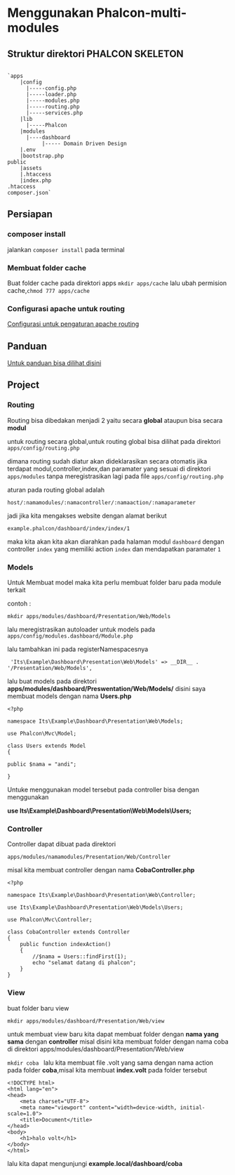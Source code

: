 # Menggunakan Phalcon-multi-modules
## Struktur direktori PHALCON SKELETON

```

`apps
    |config
      |-----config.php
      |-----loader.php
      |-----modules.php
      |-----routing.php
      |-----services.php
    |lib
      |-----Phalcon
    |modules
      |----dashboard
           |----- Domain Driven Design
    |.env
    |bootstrap.php
public
    |assets
    |.htaccess
    |index.php
.htaccess
composer.json`

```

## Persiapan

### composer install
jalankan ```composer install``` pada terminal
### Membuat folder cache
Buat folder cache pada direktori apps
``` mkdir apps/cache ```
lalu ubah permision cache,```chmod 777 apps/cache```

### Configurasi apache untuk routing 
<a href="https://medium.com/@sendyivenyulian/cara-mengatasi-error-the-requested-url-was-not-found-apache2-di-linux-981a1b5b2e07">Configurasi untuk pengaturan apache routing</a>

## Panduan 
<a href="https://docs.google.com/document/d/1d7ENZ73SQklmw-sPChPGrMIjGeM-3qLXCtvXpPfXTS8/edit">Untuk panduan bisa dilihat disini</a>
## Project
### Routing
Routing bisa dibedakan menjadi 2 yaitu secara **global** ataupun bisa secara **modul**

untuk routing secara global,untuk routing global bisa dilihat pada direktori
```apps/config/routing.php```

dimana routing sudah diatur akan dideklarasikan secara otomatis jika terdapat modul,controller,index,dan paramater yang sesuai di direktori ```apps/modules``` tanpa meregistrasikan lagi pada file ```apps/config/routing.php```

aturan pada routing global adalah 

```host/:namamodules/:namacontroller/:namaaction/:namaparameter```

jadi jika kita mengakses website dengan alamat berikut

```example.phalcon/dashboard/index/index/1```

maka kita akan kita akan diarahkan pada halaman modul ```dashboard``` dengan controller ```index``` yang memiliki action ```index``` dan mendapatkan paramater ```1```



### Models
Untuk Membuat model maka kita perlu membuat folder baru pada module terkait

contoh :

```mkdir apps/modules/dashboard/Presentation/Web/Models```

lalu meregistrasikan autoloader untuk models pada ```apps/config/modules.dashboard/Module.php```

lalu tambahkan ini pada registerNamespacesnya

``` 'Its\Example\Dashboard\Presentation\Web\Models' => __DIR__ . '/Presentation/Web/Models',```

lalu buat models pada direktori **apps/modules/dashboard/Preswentation/Web/Models/**
disini saya membuat models dengan nama **Users.php**

```
<?php

namespace Its\Example\Dashboard\Presentation\Web\Models;

use Phalcon\Mvc\Model;

class Users extends Model
{

public $nama = "andi";

}

```

Untuke menggunakan model tersebut pada controller bisa dengan menggunakan 

**use Its\Example\Dashboard\Presentation\Web\Models\Users;**


### Controller
Controller dapat dibuat pada direktori

```apps/modules/namamodules/Presentation/Web/Controller```

misal kita membuat controller dengan nama **CobaController.php**
```
<?php

namespace Its\Example\Dashboard\Presentation\Web\Controller;

use Its\Example\Dashboard\Presentation\Web\Models\Users;

use Phalcon\Mvc\Controller;

class CobaController extends Controller
{
    public function indexAction()
    {
        //$nama = Users::findFirst(1);
        echo "selamat datang di phalcon";
    }
}
```

### View
buat folder baru  view

```mkdir apps/modules/dashboard/Presentation/Web/view```

untuk membuat view baru kita dapat membuat folder dengan **nama yang sama** dengan **controller**
misal disini kita membuat folder dengan nama coba di direktori apps/modules/dashboard/Presentation/Web/view

```mkdir coba ```
lalu kita membuat file .volt yang sama dengan nama action pada folder **coba**,misal kita membuat **index.volt** pada folder tersebut

```
<!DOCTYPE html>
<html lang="en">
<head>
    <meta charset="UTF-8">
    <meta name="viewport" content="width=device-width, initial-scale=1.0">
    <title>Document</title>
</head>
<body>
    <h1>halo volt</h1>
</body>
</html>
```

lalu kita dapat mengunjungi **example.local/dashboard/coba**
